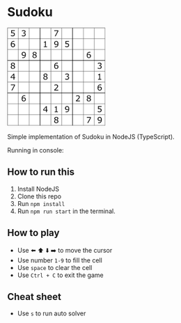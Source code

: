 # Sudoku

![Sudoku](./sudoku.png)

Simple implementation of Sudoku in NodeJS (TypeScript).

Running in console:

## How to run this

1. Install NodeJS
2. Clone this repo
3. Run `npm install`
4. Run `npm run start` in the terminal.

## How to play

- Use ⬅️ ⬆️ ⬇️ ➡️ to move the cursor
- Use number `1-9` to fill the cell
- Use `space` to clear the cell
- Use `Ctrl + C` to exit the game

## Cheat sheet
- Use  `s` to run auto solver